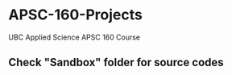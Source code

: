 # APSC-160-Projects
UBC Applied Science APSC 160 Course

## Check "Sandbox" folder for source codes
